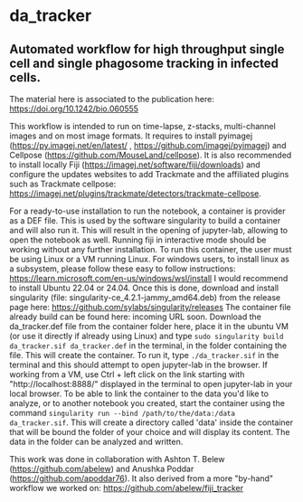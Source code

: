 # da_tracker
## Automated workflow for high throughput single cell and single phagosome tracking in infected cells. 
The material here is associated to the publication here: https://doi.org/10.1242/bio.060555

This workflow is intended to run on time-lapse, z-stacks, multi-channel images and on most image formats. 
It requires to install pyimagej (https://py.imagej.net/en/latest/ , https://github.com/imagej/pyimagej) and Cellpose (https://github.com/MouseLand/cellpose). It is also recommended to install locally Fiji (https://imagej.net/software/fiji/downloads) and configure the updates websites to add Trackmate and the affiliated plugins such as Trackmate cellpose: https://imagej.net/plugins/trackmate/detectors/trackmate-cellpose.

For a ready-to-use installation to run the notebook, a container is provider as a DEF file. This is used by the software singularity to build a container and will also run it. This will result in the opening of jupyter-lab, allowing to open the notebook as well. Running fiji in interactive mode should be working without any further installation. 
To run this container, the user must be using Linux or a VM running Linux. For windows users, to install linux as a subsystem, please follow these easy to follow instructions: https://learn.microsoft.com/en-us/windows/wsl/install
I would recommend to install Ubuntu 22.04 or 24.04. Once this is done, download and install singularity (file: singularity-ce_4.2.1-jammy_amd64.deb) from the release page here: https://github.com/sylabs/singularity/releases
The container file already build can be found here: incoming URL soon.
Download the da_tracker.def file from the container folder here, place it in the ubuntu VM (or use it directly if already using Linux) and type ```sudo singularity build da_tracker.sif da_tracker.def``` in the terminal, in the folder containing the file. This will create the container. To run it, type ```./da_tracker.sif``` in the terminal and this should attempt to open jupyter-lab in the browser. If working from a VM, use Ctrl + left click on the link starting with "http://localhost:8888/" displayed in the terminal to open jupyter-lab in your local browser.
To be able to link the container to the data you'd like to analyze, or to another notebook you created, start the container using the command ```singularity run --bind /path/to/the/data:/data da_tracker.sif```. This will create a directory called 'data' inside the container that will be bound the folder of your choice and will display its content. The data in the folder can be analyzed and written. 

This work was done in collaboration with Ashton T. Belew (https://github.com/abelew) and Anushka Poddar (https://github.com/apoddar76). 
It also derived from a more "by-hand" workflow we worked on: https://github.com/abelew/fiji_tracker

